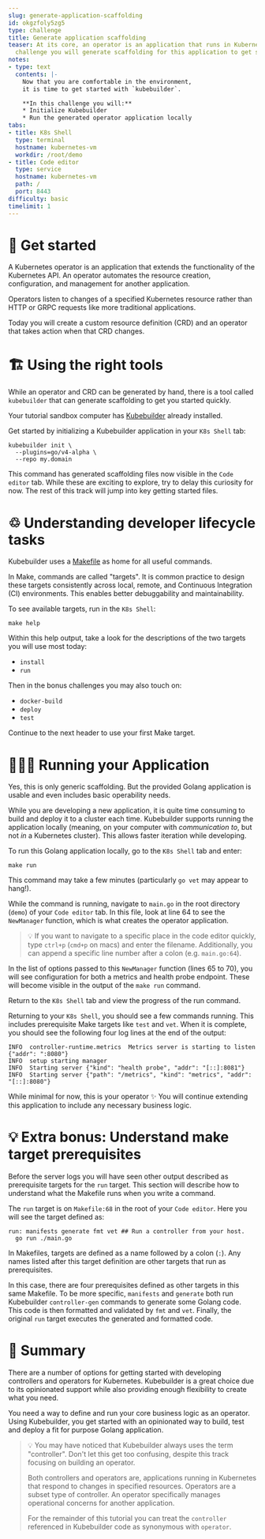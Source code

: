 ```yaml
---
slug: generate-application-scaffolding
id: okgzfoly5zg5
type: challenge
title: Generate application scaffolding
teaser: At its core, an operator is an application that runs in Kubernetes. In this
  challenge you will generate scaffolding for this application to get started quickly.
notes:
- type: text
  contents: |-
    Now that you are comfortable in the environment,
    it is time to get started with `kubebuilder`.

    **In this challenge you will:**
    * Initialize Kubebuilder
    * Run the generated operator application locally
tabs:
- title: K8s Shell
  type: terminal
  hostname: kubernetes-vm
  workdir: /root/demo
- title: Code editor
  type: service
  hostname: kubernetes-vm
  path: /
  port: 8443
difficulty: basic
timelimit: 1
---
```


🚀 Get started
==============

A Kubernetes operator is an application that extends the functionality of the Kubernetes API. An operator automates the resource creation, configuration, and management for another application.

Operators listen to changes of a specified Kubernetes resource rather than HTTP or GRPC requests like more traditional applications.

Today you will create a custom resource definition (CRD) and an operator that takes action when that CRD changes.

🏗 Using the right tools
==============

While an operator and CRD can be generated by hand, there is a tool called `kubebuilder` that can generate scaffolding to get you started quickly.

Your tutorial sandbox computer has [Kubebuilder](https://github.com/kubernetes-sigs/kubebuilder) already installed.

Get started by initializing a Kubebuilder application in your `K8s Shell` tab:

```
kubebuilder init \
  --plugins=go/v4-alpha \
  --repo my.domain
```
This command has generated scaffolding files now visible in the `Code editor` tab. While these are exciting to explore, try to delay this curiosity for now. The rest of this track will jump into key getting started files.

♲ Understanding developer lifecycle tasks
==============

Kubebuilder uses a [Makefile](https://www.gnu.org/software/make/manual/html_node/Introduction.html) as home for all useful commands.

In Make, commands are called "targets". It is common practice to design these targets consistently across local, remote, and Continuous Integration (CI) environments. This enables better debuggability and maintainability.

To see available targets, run in the `K8s Shell`:

```
make help
```

Within this help output, take a look for the descriptions of the two targets you will use most today:
* `install`
* `run`

Then in the bonus challenges you may also touch on:
* `docker-build`
* `deploy`
* `test`

Continue to the next header to use your first Make target.


👩🏾‍💻 Running your Application
==============

Yes, this is only generic scaffolding. But the provided Golang application is usable and even includes basic operability needs.

While you are developing a new application, it is quite time consuming to build and deploy it to a cluster each time. Kubebuilder supports running the application locally (meaning, on your computer with *communication to*, but not *in* a Kubernetes cluster). This allows faster iteration while developing.

To run this Golang application locally, go to the `K8s Shell` tab and enter:

```
make run
```

This command may take a few minutes (particularly `go vet` may appear to hang!).

While the command is running, navigate to `main.go` in the root directory (`demo`) of your `Code editor` tab. In this file, look at line 64 to see the `NewManager` function, which is what creates the operator application.

> 💡 If you want to navigate to a specific place in the code editor quickly, type `ctrl+p` (`cmd+p` on macs) and enter the filename. Additionally, you can append a specific line number after a colon (e.g. `main.go:64`).

In the list of options passed to this `NewManager` function (lines 65 to 70), you will see configuration for both a metrics and health probe endpoint. These will become visible in the output of the `make run` command.

Return to the `K8s Shell` tab and view the progress of the run command.

Returning to your `K8s Shell`, you should see a few commands running. This includes prerequisite Make targets like `test` and `vet`. When it is complete, you should see the following four log lines at the end of the output:

```
INFO  controller-runtime.metrics  Metrics server is starting to listen  {"addr": ":8080"}
INFO  setup starting manager
INFO  Starting server {"kind": "health probe", "addr": "[::]:8081"}
INFO  Starting server {"path": "/metrics", "kind": "metrics", "addr": "[::]:8080"}
```
While minimal for now, this is your operator ✨ You will continue extending this application to include any necessary business logic.


💡 Extra bonus: Understand make target prerequisites
==============

Before the server logs you will have seen other output described as prerequisite targets for the `run` target. This section will describe how to understand what the Makefile runs when you write a command.

The `run` target is on `Makefile:68` in the root of your `Code editor`. Here you will see the target defined as:

```
run: manifests generate fmt vet ## Run a controller from your host.
  go run ./main.go
```

In Makefiles, targets are defined as a name followed by a colon (`:`). Any names listed after this target definition are other targets that run as prerequisites.

In this case, there are four prerequisites defined as other targets in this same Makefile. To be more specific, `manifests` and `generate` both run Kubebuilder `controller-gen` commands to generate some Golang code. This code is then formatted and validated by `fmt` and `vet`. Finally, the original `run` target executes the generated and formatted code.


📕 Summary
==============

There are a number of options for getting started with developing controllers and operators for Kubernetes. Kubebuilder is a great choice due to its opinionated support while also providing enough flexibility to create what you need.

You need a way to define and run your core business logic as an operator. Using Kubebuilder, you get started with an opinionated way to build, test and deploy a fit for purpose Golang application.

> 💡 You may have noticed that Kubebuilder always uses the term "controller". Don't let this get too confusing, despite this track focusing on building an operator.
>
> Both controllers and operators are, applications running in Kubernetes that respond to changes in specified resources. Operators are a subset type of controller. An operator specifically manages operational concerns for another application.
>
> For the remainder of this tutorial you can treat the `controller` referenced in Kubebuilder code as synonymous with `operator`.